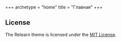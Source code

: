 +++
archetype = "home"
title = "Главная"
+++

## License

The Relearn theme is licensed under the [MIT License](https://github.com/McShelby/hugo-theme-relearn/blob/main/LICENSE).

